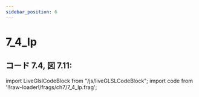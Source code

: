 ```yaml
---
sidebar_position: 6
---
```


# 7_4_lp
## コード 7.4, 図 7.11: 

import LiveGlslCodeBlock from "/js/liveGLSLCodeBlock";
import code from '!!raw-loader!/frags/ch7/7_4_lp.frag';

<LiveGlslCodeBlock fragName='7_4_lp.frag' fragCode={code} />
